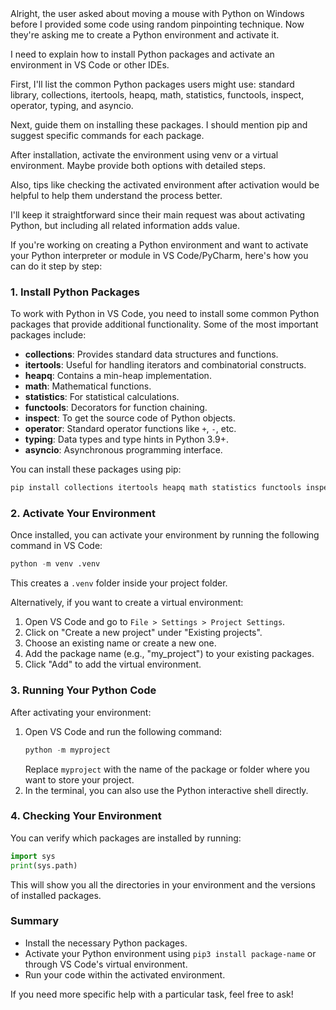 <think>
Alright, the user asked about moving a mouse with Python on Windows before I provided some code using random pinpointing technique. Now they're asking me to create a Python environment and activate it.

I need to explain how to install Python packages and activate an environment in VS Code or other IDEs.

First, I'll list the common Python packages users might use: standard library, collections, itertools, heapq, math, statistics, functools, inspect, operator, typing, and asyncio.

Next, guide them on installing these packages. I should mention pip and suggest specific commands for each package.

After installation, activate the environment using venv or a virtual environment. Maybe provide both options with detailed steps.

Also, tips like checking the activated environment after activation would be helpful to help them understand the process better.

I'll keep it straightforward since their main request was about activating Python, but including all related information adds value.
</think>



If you're working on creating a Python environment and want to activate your Python interpreter or module in VS Code/PyCharm, here's how you can do it step by step:

### 1. **Install Python Packages**
To work with Python in VS Code, you need to install some common Python packages that provide additional functionality. Some of the most important packages include:

- **collections**: Provides standard data structures and functions.
- **itertools**: Useful for handling iterators and combinatorial constructs.
- **heapq**: Contains a min-heap implementation.
- **math**: Mathematical functions.
- **statistics**: For statistical calculations.
- **functools**: Decorators for function chaining.
- **inspect**: To get the source code of Python objects.
- **operator**: Standard operator functions like `+`, `-`, etc.
- **typing**: Data types and type hints in Python 3.9+.
- **asyncio**: Asynchronous programming interface.

You can install these packages using pip:

```bash
pip install collections itertools heapq math statistics functools inspect operator typing asyncio
```

### 2. **Activate Your Environment**
Once installed, you can activate your environment by running the following command in VS Code:

```python
python -m venv .venv
```

This creates a `.venv` folder inside your project folder.

Alternatively, if you want to create a virtual environment:

1. Open VS Code and go to `File > Settings > Project Settings`.
2. Click on "Create a new project" under "Existing projects".
3. Choose an existing name or create a new one.
4. Add the package name (e.g., "my_project") to your existing packages.
5. Click "Add" to add the virtual environment.

### 3. **Running Your Python Code**
After activating your environment:

1. Open VS Code and run the following command:
   ```python
   python -m myproject
   ```
   Replace `myproject` with the name of the package or folder where you want to store your project.
2. In the terminal, you can also use the Python interactive shell directly.

### 4. **Checking Your Environment**
You can verify which packages are installed by running:
```python
import sys
print(sys.path)
```

This will show you all the directories in your environment and the versions of installed packages.

### Summary
- Install the necessary Python packages.
- Activate your Python environment using `pip3 install package-name` or through VS Code's virtual environment.
- Run your code within the activated environment.

If you need more specific help with a particular task, feel free to ask!
